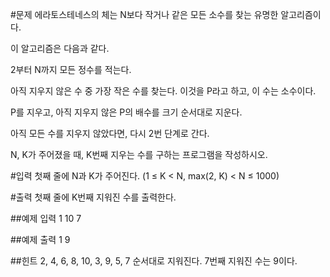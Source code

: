 #문제
에라토스테네스의 체는 N보다 작거나 같은 모든 소수를 찾는 유명한 알고리즘이다.

이 알고리즘은 다음과 같다.

2부터 N까지 모든 정수를 적는다.

아직 지우지 않은 수 중 가장 작은 수를 찾는다. 이것을 P라고 하고, 이 수는 소수이다.

P를 지우고, 아직 지우지 않은 P의 배수를 크기 순서대로 지운다.

아직 모든 수를 지우지 않았다면, 다시 2번 단계로 간다.

N, K가 주어졌을 때, K번째 지우는 수를 구하는 프로그램을 작성하시오.

#입력
첫째 줄에 N과 K가 주어진다. (1 ≤ K < N, max(2, K) < N ≤ 1000)

#출력
첫째 줄에 K번째 지워진 수를 출력한다.

##예제 입력 1 
10 7

##예제 출력 1 
9

##힌트
2, 4, 6, 8, 10, 3, 9, 5, 7 순서대로 지워진다. 7번째 지워진 수는 9이다.
